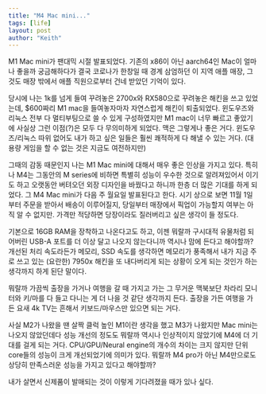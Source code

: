 ```yaml
---
title: "M4 Mac mini..."
tags: [life]
layout: post
author: "Keith"
---
```


M1 Mac mini가 팬대믹 시절 발표되었다. 기존의 x86이 아닌 aarch64인 Mac이 얼마나 좋을까 궁금해하다가 결국 코로나가 한창일 때 경계 삼엄하던 이 지역 애플 매장, 그것도 매장 밖에서 애플 직원으로부터 건네 받았던 기억이 있다. 

당시에 나는 1k를 넘게 들여 꾸려놓은 2700x와 RX580으로 꾸려놓은 해킨을 쓰고 있었는데, $600짜리 M1 mac을 들여놓자마자 자연스럽게 해킨이 퇴출되었다. 윈도우즈와 리눅스 전부 다 멀티부팅으로 쓸 수 있게 구성하였지만 M1 mac이 너무 빠르고 좋았기에 사실상 그런 이점(?)은 모두 다 무의미하게 되었다. 맥은 그렇게나 좋은 거다. 윈도우즈/리눅스 따위 없어도 내가 하고 싶은 일들은 훨씬 쾌적하게 다 해낼 수 있는 거다. (대용량 게임을 할 수 없는 것은 지금도 여전하지만)

그때의 감동 때문인지 나는 M1 Mac mini에 대해서 매우 좋은 인상을 가지고 있다. 특히나 M4는 그동안의 M series에 비하면 특별히 성능이 우수한 것으로 알려져있어서 이기도 하고 오랫동안 버텨오던 외장 디자인을 바꿨다고 하니까 한층 더 많은 기대를 하게 되었다. 그 M4 Mac mini가 다음 주 월요일 발표된다고 한다. 시기 상으로 보면 11월 1일부터 주문을 받아서 배송이 이루어질지, 당일부터 매장에서 픽업이 가능할지 여부는 아직 알 수 없지만. 가격만 적당하면 당장이라도 질러버리고 싶은 생각이 들 정도다.

기본으로 16GB RAM을 장착하고 나온다고도 하고, 이젠 뭐랄까 구시대적 유물처럼 되어버린 USB-A 포트를 더 이상 달고 나오지 않는다니까 역시나 맘에 든다고 해야할까? 개선된 처리 속도라든가 메모리, SSD 속도를 생각하면 메모리가 풍족해서 내가 지금 주로 쓰고 있는 (요란한) 7950x 해킨을 또 내다버리게 되는 상황이 오게 되는 것인가 하는 생각까지 하게 된단 말이다. 

뭐랄까 가끔씩 출장을 가거나 여행을 갈 때 가지고 가는 그 무거운 맥북보단 차라리 모니터와 키/마를 다 들고 다니는 게 더 나을 것 같단 생각까지 든다. 출장을 가든 여행을 가든 요새 4k TV는 흔해서 키보드/마우스만 있으면 되는 거다. 

사실 M2가 나왔을 땐 살짝 클럭 높인 M1이란 생각을 했고 M3가 나왔지만 Mac mini는 나오지 않았던데다 성능 개선의 정도도 뭐랄까 역시나 인상적이지 않았기에 M4에 더 기대를 걸게 되는 거다. CPU/GPU/Neural engine의 개수의 차이는 크지 않지만 단위 core들의 성능이 크게 개선되었기에 의미가 있다. 뭐랄까 M4 pro가 아닌 M4만으로도 상당히 만족스러운 성능을 가지고 있다고 해야할까?

내가 살면서 신제품이 발매되는 것이 이렇게 기다려졌을 때가 있나 싶다. 